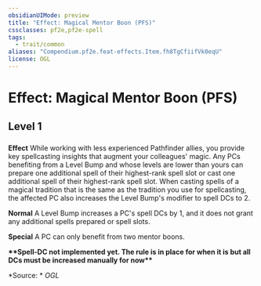 ```yaml
---
obsidianUIMode: preview
title: "Effect: Magical Mentor Boon (PFS)"
cssclasses: pf2e,pf2e-spell
tags:
  - trait/common
aliases: "Compendium.pf2e.feat-effects.Item.fh8TgCfiifVk0eqU"
license: OGL
---
```

# Effect: Magical Mentor Boon (PFS)
## Level 1
### 






**Effect** While working with less experienced Pathfinder allies, you provide key spellcasting insights that augment your colleagues' magic. Any PCs benefiting from a Level Bump and whose levels are lower than yours can prepare one additional spell of their highest-rank spell slot or cast one additional spell of their highest-rank spell slot. When casting spells of a magical tradition that is the same as the tradition you use for spellcasting, the affected PC also increases the Level Bump's modifier to spell DCs to 2.

**Normal** A Level Bump increases a PC's spell DCs by 1, and it does not grant any additional spells prepared or spell slots.

**Special** A PC can only benefit from two mentor boons.

**\*\*Spell-DC not implemented yet. The rule is in place for when it is but all DCs must be increased manually for now\*\***

*Source: *
*OGL*